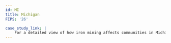 ```yaml
---
id: MI
title: Michigan
FIPS: '26'

case_study_link: |
    For a detailed view of how iron mining affects communities in Michigan, read more about [Marquette County](/case-studies/marquette/).
---
```

